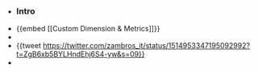 - ### Intro
- {{embed [[Custom Dimension & Metrics]]}}
-
- {{tweet https://twitter.com/zambros_it/status/1514953347195092992?t=ZgB6xb5BYLHndEhj6S4-yw&s=09}}
-